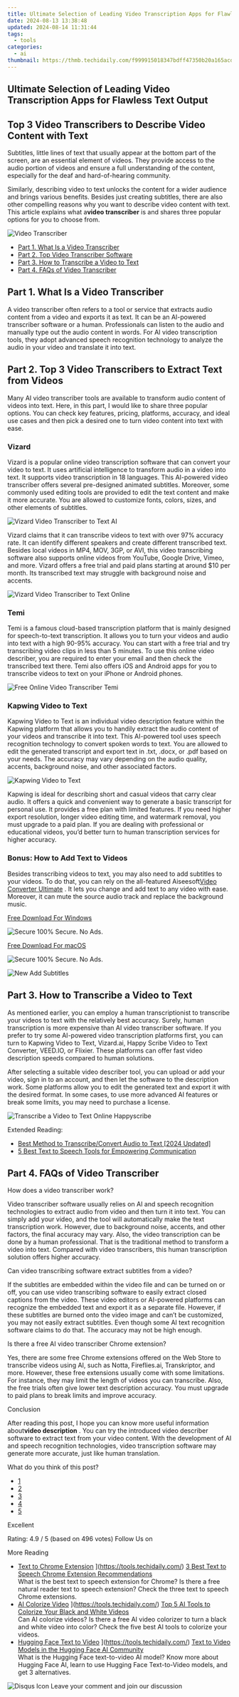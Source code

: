 ```yaml
---
title: Ultimate Selection of Leading Video Transcription Apps for Flawless Text Output
date: 2024-08-13 13:38:48
updated: 2024-08-14 11:31:44
tags:
  - tools
categories:
  - ai
thumbnail: https://thmb.techidaily.com/f999915018347bdff47350b20a165acd94706d7edbf7c9a39198b21a53e266f6.jpg
---
```


## Ultimate Selection of Leading Video Transcription Apps for Flawless Text Output

## Top 3 Video Transcribers to Describe Video Content with Text

 Subtitles, little lines of text that usually appear at the bottom part of the screen, are an essential element of videos. They provide access to the audio portion of videos and ensure a full understanding of the content, especially for the deaf and hard-of-hearing community.

 Similarly, describing video to text unlocks the content for a wider audience and brings various benefits. Besides just creating subtitles, there are also other compelling reasons why you want to describe video content with text. This article explains what a**video transcriber** is and shares three popular options for you to choose from.

![Video Transcriber](https://www.aiseesoft.com/images/resource/video-transcriber/video-transcriber.jpg)

* [Part 1. What Is a Video Transcriber](https://tools.techidaily.com/)
* [Part 2. Top Video Transcriber Software](https://tools.techidaily.com/)
* [Part 3. How to Transcribe a Video to Text](https://tools.techidaily.com/)
* [Part 4. FAQs of Video Transcriber](https://tools.techidaily.com/)

## Part 1\. What Is a Video Transcriber

 A video transcriber often refers to a tool or service that extracts audio content from a video and exports it as text. It can be an AI-powered transcriber software or a human. Professionals can listen to the audio and manually type out the audio content in words. For AI video transcription tools, they adopt advanced speech recognition technology to analyze the audio in your video and translate it into text.

## Part 2\. Top 3 Video Transcribers to Extract Text from Videos

 Many AI video transcriber tools are available to transform audio content of videos into text. Here, in this part, I would like to share three popular options. You can check key features, pricing, platforms, accuracy, and ideal use cases and then pick a desired one to turn video content into text with ease.

### Vizard

 Vizard is a popular online video transcription software that can convert your video to text. It uses artificial intelligence to transform audio in a video into text. It supports video transcription in 18 languages. This AI-powered video transcriber offers several pre-designed animated subtitles. Moreover, some commonly used editing tools are provided to edit the text content and make it more accurate. You are allowed to customize fonts, colors, sizes, and other elements of subtitles.

![Vizard Video Transcriber to Text AI](https://www.aiseesoft.com/images/resource/video-transcriber/vizard-video-transcriber-to-text-ai.jpg)

 Vizard claims that it can transcribe videos to text with over 97% accuracy rate. It can identify different speakers and create different transcribed text. Besides local videos in MP4, MOV, 3GP, or AVI, this video transcribing software also supports online videos from YouTube, Google Drive, Vimeo, and more. Vizard offers a free trial and paid plans starting at around $10 per month. Its transcribed text may struggle with background noise and accents.

![Vizard Video Transcriber to Text Online](https://www.aiseesoft.com/images/resource/video-transcriber/vizard-transcribe-video-to-text-online.jpg)

### Temi

 Temi is a famous cloud-based transcription platform that is mainly designed for speech-to-text transcription. It allows you to turn your videos and audio into text with a high 90-95% accuracy. You can start with a free trial and try transcribing video clips in less than 5 minutes. To use this online video describer, you are required to enter your email and then check the transcribed text there. Temi also offers iOS and Android apps for you to transcribe videos to text on your iPhone or Android phones.

![Free Online Video Transcriber Temi](https://www.aiseesoft.com/images/resource/video-transcriber/free-online-video-transcriber-temi.jpg)

### Kapwing Video to Text

 Kapwing Video to Text is an individual video description feature within the Kapwing platform that allows you to handily extract the audio content of your videos and transcribe it into text. This AI-powered tool uses speech recognition technology to convert spoken words to text. You are allowed to edit the generated transcript and export text in .txt, .docx, or .pdf based on your needs. The accuracy may vary depending on the audio quality, accents, background noise, and other associated factors.

![Kapwing Video to Text](https://www.aiseesoft.com/images/resource/video-transcriber/kapwing-video-to-text.jpg)

 Kapwing is ideal for describing short and casual videos that carry clear audio. It offers a quick and convenient way to generate a basic transcript for personal use. It provides a free plan with limited features. If you need higher export resolution, longer video editing time, and watermark removal, you must upgrade to a paid plan. If you are dealing with professional or educational videos, you’d better turn to human transcription services for higher accuracy.

### Bonus: How to Add Text to Videos

 Besides transcribing videos to text, you may also need to add subtitles to your videos. To do that, you can rely on the all-featured Aiseesoft[Video Converter Ultimate](https://tools.techidaily.com/aiseesoft/video-converter-ultimate/) . It lets you change and add text to any video with ease. Moreover, it can mute the source audio track and replace the background music.

[Free Download For Windows](https://secure.2checkout.com/order/cart.php?PRODS=4575878&QTY=1&AFFILIATE=108875)

![Secure](https://www.aiseesoft.com/images/product/secure.svg) 100% Secure. No Ads.

[Free Download For macOS](https://secure.2checkout.com/order/cart.php?PRODS=4594445&QTY=1&AFFILIATE=108875)

![Secure](https://www.aiseesoft.com/images/product/secure.svg) 100% Secure. No Ads.

![New Add Subtitles](https://www.aiseesoft.com/images/video-converter-ultimate/new-add-subtitle.jpg)

## Part 3\. How to Transcribe a Video to Text

 As mentioned earlier, you can employ a human transcriptionist to transcribe your videos to text with the relatively best accuracy. Surely, human transcription is more expensive than AI video transcriber software. If you prefer to try some AI-powered video transcription platforms first, you can turn to Kapwing Video to Text, Vizard.ai, Happy Scribe Video to Text Converter, VEED.IO, or Flixier. These platforms can offer fast video description speeds compared to human solutions.

 After selecting a suitable video describer tool, you can upload or add your video, sign in to an account, and then let the software to the description work. Some platforms allow you to edit the generated text and export it with the desired format. In some cases, to use more advanced AI features or break some limits, you may need to purchase a license.

![Transcribe a Video to Text Online Happyscribe](https://www.aiseesoft.com/images/resource/video-transcriber/transcribe-a-video-to-text-online-happyscribe.jpg)

Extended Reading:

* [ Best Method to Transcribe/Convert Audio to Text \[2024 Updated\]](https://tools.techidaily.com/)
* [5 Best Text to Speech Tools for Empowering Communication](https://tools.techidaily.com/)

## Part 4\. FAQs of Video Transcriber

How does a video transcriber work?

 Video transcriber software usually relies on AI and speech recognition technologies to extract audio from video and then turn it into text. You can simply add your video, and the tool will automatically make the text transcription work. However, due to background noise, accents, and other factors, the final accuracy may vary. Also, the video transcription can be done by a human professional. That is the traditional method to transform a video into text. Compared with video transcribers, this human transcription solution offers higher accuracy.

 Can video transcribing software extract subtitles from a video?

 If the subtitles are embedded within the video file and can be turned on or off, you can use video transcribing software to easily extract closed captions from the video. These video editors or AI-powered platforms can recognize the embedded text and export it as a separate file. However, if these subtitles are burned onto the video image and can’t be customized, you may not easily extract subtitles. Even though some AI text recognition software claims to do that. The accuracy may not be high enough.

 Is there a free AI video transcriber Chrome extension?

 Yes, there are some free Chrome extensions offered on the Web Store to transcribe videos using AI, such as Notta, Fireflies.ai, Transkriptor, and more. However, these free extensions usually come with some limitations. For instance, they may limit the length of videos you can transcribe. Also, the free trials often give lower text description accuracy. You must upgrade to paid plans to break limits and improve accuracy.

Conclusion

 After reading this post, I hope you can know more useful information about**video description** . You can try the introduced video describer software to extract text from your video content. With the development of AI and speech recognition technologies, video transcription software may generate more accurate, just like human translation.

What do you think of this post?

* [1](https://tools.techidaily.com/)
* [2](https://tools.techidaily.com/)
* [3](https://tools.techidaily.com/)
* [4](https://tools.techidaily.com/)
* [5](https://tools.techidaily.com/)

Excellent

Rating: 4.9 / 5 (based on 496 votes) Follow Us on [](https://www.facebook.com/aiseesoft) [](https://twitter.com/AiseesoftStudio) [](https://www.youtube.com/c/aiseesoft)

More Reading

* [Text to Chrome Extension](https://www.aiseesoft.com/images/more-reading/text-to-speech-chrome-extension-s.jpg) ](https://tools.techidaily.com/) [3 Best Text to Speech Chrome Extension Recommendations](https://tools.techidaily.com/)  
 What is the best text to speech extension for Chrome? Is there a free natural reader text to speech extension? Check the three text to speech Chrome extensions.
* [AI Colorize Video](https://www.aiseesoft.com/images/more-reading/ai-colorize-video-s.jpg) ](https://tools.techidaily.com/) [Top 5 AI Tools to Colorize Your Black and White Videos](https://tools.techidaily.com/)  
 Can AI colorize videos? Is there a free AI video colorizer to turn a black and white video into color? Check the five best AI tools to colorize your videos.
* [Hugging Face Text to Video](https://www.aiseesoft.com/images/more-reading/hugging-face-text-to-video-s.jpg) ](https://tools.techidaily.com/) [Text to Video Models in the Hugging Face AI Community](https://tools.techidaily.com/)  
 What is the Hugging Face text-to-video AI model? Know more about Hugging Face AI, learn to use Hugging Face Text-to-Video models, and get 3 alternatives.

![Disqus Icon](https://www.aiseesoft.com/images/article/disqus-icon.png) Leave your comment and join our discussion

<ins class="adsbygoogle"
     style="display:block"
     data-ad-format="autorelaxed"
     data-ad-client="ca-pub-7571918770474297"
     data-ad-slot="1223367746"></ins>



<ins class="adsbygoogle"
     style="display:block"
     data-ad-client="ca-pub-7571918770474297"
     data-ad-slot="8358498916"
     data-ad-format="auto"
     data-full-width-responsive="true"></ins>
